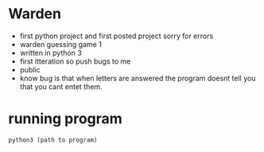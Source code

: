 # Warden
* first python project and first posted project sorry for errors
* warden guessing game 1
* written in python 3
* first itteration so push bugs to me
* public
* know bug is that when letters are answered the program doesnt tell you that you cant entet them.
# running program
```
python3 (path to program)
```
